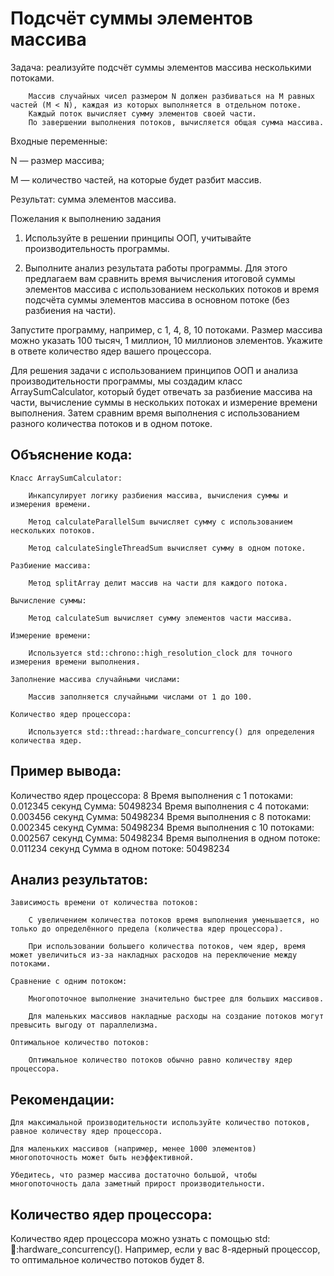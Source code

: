 # Подсчёт суммы элементов массива

Задача: реализуйте подсчёт суммы элементов массива несколькими потоками.

        Массив случайных чисел размером N должен разбиваться на M равных частей (M < N), каждая из которых выполняется в отдельном потоке.
        Каждый поток вычисляет сумму элементов своей части.
        По завершении выполнения потоков, вычисляется общая сумма массива.

Входные переменные:

  N — размер массива;

  M — количество частей, на которые будет разбит массив.

Результат: сумма элементов массива.


Пожелания к выполнению задания

1. Используйте в решении принципы ООП, учитывайте производительность программы.

2. Выполните анализ результата работы программы. Для этого предлагаем вам сравнить время вычисления итоговой суммы элементов массива с использованием нескольких потоков и время подсчёта суммы элементов массива в основном потоке (без разбиения на части).

Запустите программу, например, с 1, 4, 8, 10 потоками. Размер массива можно указать 100 тысяч, 1 миллион, 10 миллионов элементов. Укажите в ответе количество ядер вашего процессора.


Для решения задачи с использованием принципов ООП и анализа производительности программы, 
мы создадим класс ArraySumCalculator, 
который будет отвечать за разбиение массива на части, 
вычисление суммы в нескольких потоках и измерение времени выполнения. 
Затем сравним время выполнения с использованием разного количества потоков и в одном потоке.


## Объяснение кода:

    Класс ArraySumCalculator:

        Инкапсулирует логику разбиения массива, вычисления суммы и измерения времени.

        Метод calculateParallelSum вычисляет сумму с использованием нескольких потоков.

        Метод calculateSingleThreadSum вычисляет сумму в одном потоке.

    Разбиение массива:

        Метод splitArray делит массив на части для каждого потока.

    Вычисление суммы:

        Метод calculateSum вычисляет сумму элементов части массива.

    Измерение времени:

        Используется std::chrono::high_resolution_clock для точного измерения времени выполнения.

    Заполнение массива случайными числами:

        Массив заполняется случайными числами от 1 до 100.

    Количество ядер процессора:

        Используется std::thread::hardware_concurrency() для определения количества ядер.

## Пример вывода:

Количество ядер процессора: 8
Время выполнения с 1 потоками: 0.012345 секунд
Сумма: 50498234
Время выполнения с 4 потоками: 0.003456 секунд
Сумма: 50498234
Время выполнения с 8 потоками: 0.002345 секунд
Сумма: 50498234
Время выполнения с 10 потоками: 0.002567 секунд
Сумма: 50498234
Время выполнения в одном потоке: 0.011234 секунд
Сумма в одном потоке: 50498234

## Анализ результатов:

    Зависимость времени от количества потоков:

        С увеличением количества потоков время выполнения уменьшается, но только до определённого предела (количества ядер процессора).

        При использовании большего количества потоков, чем ядер, время может увеличиться из-за накладных расходов на переключение между потоками.

    Сравнение с одним потоком:

        Многопоточное выполнение значительно быстрее для больших массивов.

        Для маленьких массивов накладные расходы на создание потоков могут превысить выгоду от параллелизма.

    Оптимальное количество потоков:

        Оптимальное количество потоков обычно равно количеству ядер процессора.

## Рекомендации:

    Для максимальной производительности используйте количество потоков, равное количеству ядер процессора.

    Для маленьких массивов (например, менее 1000 элементов) многопоточность может быть неэффективной.

    Убедитесь, что размер массива достаточно большой, чтобы многопоточность дала заметный прирост производительности.

## Количество ядер процессора:

Количество ядер процессора можно узнать с помощью std::thread::hardware_concurrency(). Например, если у вас 8-ядерный процессор, 
то оптимальное количество потоков будет 8.
